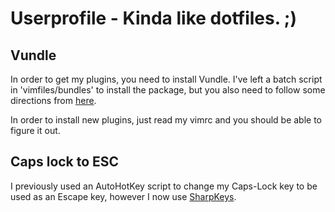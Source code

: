 # Userprofile - Kinda like dotfiles. ;)

## Vundle

In order to get my plugins, you need to install Vundle.
I've left a batch script in 'vimfiles/bundles' to install the package, but you also need to follow some directions from [here](https://github.com/VundleVim/Vundle.vim).

In order to install new plugins, just read my vimrc and you should be able to figure it out.

## Caps lock to ESC

I previously used an AutoHotKey script to change my Caps-Lock key to be used as an Escape key, however I now use [SharpKeys](https://github.com/randyrants/sharpkeys).
